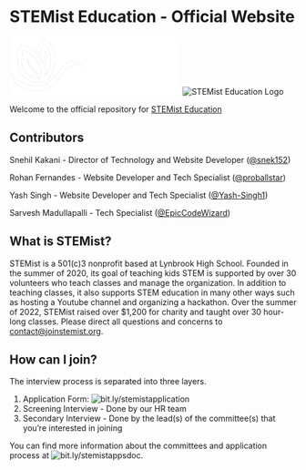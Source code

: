 # STEMist Education - Official Website

![STEMist Education Logo](https://raw.githubusercontent.com/SneK152/stemist-website/development/public/logo-dark.png#gh-light-mode-only)
![STEMist Education Logo](https://raw.githubusercontent.com/SneK152/stemist-website/5b40bfee4979a0b7a48f77e0c4b2878ea0256916/public/logo-white.png#gh-dark-mode-only)

Welcome to the official repository for [STEMist Education](https://joinstemist.org)

## Contributors

Snehil Kakani - Director of Technology and Website Developer ([@snek152](https://github.com/snek152))

Rohan Fernandes - Website Developer and Tech Specialist ([@proballstar](https://github.com/proballstar))

Yash Singh - Website Developer and Tech Specialist ([@Yash-Singh1](https://github.com/Yash-Singh1))

Sarvesh Madullapalli - Tech Specialist ([@EpicCodeWizard](https://github.com/EpicCodeWizard))

## What is STEMist?

STEMist is a 501(c)3 nonprofit based at Lynbrook High School. Founded in the summer of 2020, its goal of teaching kids STEM is supported by over 30 volunteers who teach classes and manage the organization. In addition to teaching classes, it also supports STEM education in many other ways such as hosting a Youtube channel and organizing a hackathon. Over the summer of 2022, STEMist raised over $1,200 for charity and taught over 30 hour-long classes. Please direct all questions and concerns to [contact@joinstemist.org](mailto://contact@joinstemist.org).

## How can I join?

The interview process is separated into three layers.

1. Application Form: ![bit.ly/stemistapplication](https://bit.ly/stemistapplication)
2. Screening Interview - Done by our HR team
3. Secondary Interview - Done by the lead(s) of the committee(s) that you’re interested in joining

You can find more information about the committees and application process at ![bit.ly/stemistappsdoc](https://bit.ly/stemistappsdoc).
